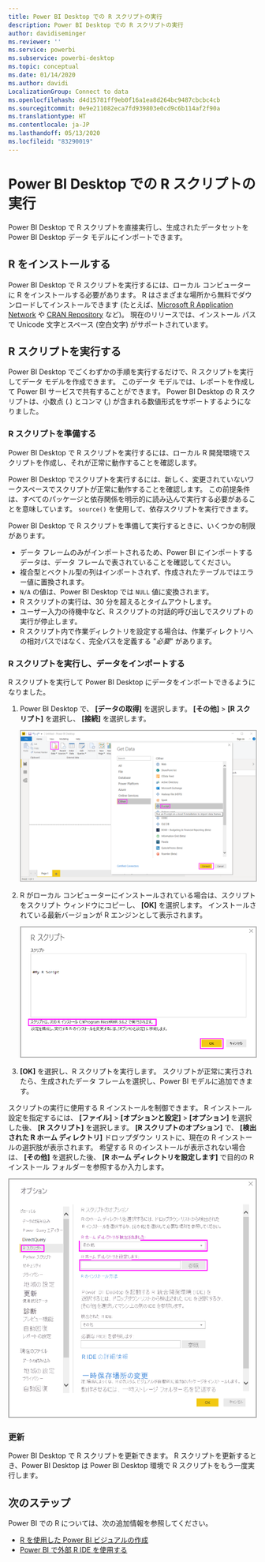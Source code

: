 ```yaml
---
title: Power BI Desktop での R スクリプトの実行
description: Power BI Desktop での R スクリプトの実行
author: davidiseminger
ms.reviewer: ''
ms.service: powerbi
ms.subservice: powerbi-desktop
ms.topic: conceptual
ms.date: 01/14/2020
ms.author: davidi
LocalizationGroup: Connect to data
ms.openlocfilehash: d4d15781ff9eb0f16a1ea8d264bc9487cbcbc4cb
ms.sourcegitcommit: 0e9e211082eca7fd939803e0cd9c6b114af2f90a
ms.translationtype: HT
ms.contentlocale: ja-JP
ms.lasthandoff: 05/13/2020
ms.locfileid: "83290019"
---
```

# <a name="run-r-scripts-in-power-bi-desktop"></a>Power BI Desktop での R スクリプトの実行

Power BI Desktop で R スクリプトを直接実行し、生成されたデータセットを Power BI Desktop データ モデルにインポートできます。

## <a name="install-r"></a>R をインストールする

Power BI Desktop で R スクリプトを実行するには、ローカル コンピューターに R をインストールする必要があります。 R はさまざまな場所から無料でダウンロードしてインストールできます (たとえば、[Microsoft R Application Network](https://mran.revolutionanalytics.com/download/) や [CRAN Repository](https://cran.r-project.org/bin/windows/base/) など)。 現在のリリースでは、インストール パスで Unicode 文字とスペース (空白文字) がサポートされています。

## <a name="run-r-scripts"></a>R スクリプトを実行する

Power BI Desktop でごくわずかの手順を実行するだけで、R スクリプトを実行してデータ モデルを作成できます。 このデータ モデルでは、レポートを作成して Power BI サービスで共有することができます。 Power BI Desktop の R スクリプトは、小数点 (.) とコンマ (,) が含まれる数値形式をサポートするようになりました。

### <a name="prepare-an-r-script"></a>R スクリプトを準備する

Power BI Desktop で R スクリプトを実行するには、ローカル R 開発環境でスクリプトを作成し、それが正常に動作することを確認します。

Power BI Desktop でスクリプトを実行するには、新しく、変更されていないワークスペースでスクリプトが正常に動作することを確認します。 この前提条件は、すべてのパッケージと依存関係を明示的に読み込んで実行する必要があることを意味しています。 `source()` を使用して、依存スクリプトを実行できます。

Power BI Desktop で R スクリプトを準備して実行するときに、いくつかの制限があります。

* データ フレームのみがインポートされるため、Power BI にインポートするデータは、データ フレームで表されていることを確認してください。
* 複合型とベクトル型の列はインポートされず、作成されたテーブルではエラー値に置換されます。
* `N/A` の値は、Power BI Desktop では `NULL` 値に変換されます。
* R スクリプトの実行は、30 分を超えるとタイムアウトします。
* ユーザー入力の待機中など、R スクリプトの対話的呼び出しでスクリプトの実行が停止します。
* R スクリプト内で作業ディレクトリを設定する場合は、作業ディレクトリへの相対パスではなく、完全パスを定義する "*必要*" があります。

### <a name="run-your-r-script-and-import-data"></a>R スクリプトを実行し、データをインポートする

R スクリプトを実行して Power BI Desktop にデータをインポートできるようになりました。

1. Power BI Desktop で、 **[データの取得]** を選択します。 **[その他]**  >  **[R スクリプト]** を選択し、 **[接続]** を選択します。

    ![R スクリプトへの接続、[その他] カテゴリ、[データの取得] ダイアログ ボックス、Power BI Desktop](media/desktop-r-scripts/r-scripts-1.png)

2. R がローカル コンピューターにインストールされている場合は、スクリプトをスクリプト ウィンドウにコピーし、 **[OK]** を選択します。 インストールされている最新バージョンが R エンジンとして表示されます。

    ![[R スクリプト] ダイアログ ボックス、Power BI Desktop](media/desktop-r-scripts/r-scripts-2.png)

3. **[OK]** を選択し、R スクリプトを実行します。 スクリプトが正常に実行されたら、生成されたデータ フレームを選択し、Power BI モデルに追加できます。

スクリプトの実行に使用する R インストールを制御できます。 R インストール設定を指定するには、 **[ファイル]**  >  **[オプションと設定]**  >  **[オプション]** を選択した後、 **[R スクリプト]** を選択します。 **[R スクリプトのオプション]** で、 **[検出された R ホーム ディレクトリ]** ドロップダウン リストに、現在の R インストールの選択肢が表示されます。 希望する R のインストールが表示されない場合は、 **[その他]** を選択した後、 **[R ホーム ディレクトリを設定します]** で目的の R インストール フォルダーを参照するか入力します。

![[R スクリプトオプション]、[オプション] ダイアログ ボックス、Power BI Desktop](media/desktop-r-scripts/r-scripts-4.png)

### <a name="refresh"></a>更新

Power BI Desktop で R スクリプトを更新できます。 R スクリプトを更新するとき、Power BI Desktop は Power BI Desktop 環境で R スクリプトをもう一度実行します。

## <a name="next-steps"></a>次のステップ

Power BI での R については、次の追加情報を参照してください。

* [R を使用した Power BI ビジュアルの作成](../create-reports/desktop-r-visuals.md)
* [Power BI で外部 R IDE を使用する](desktop-r-ide.md)
